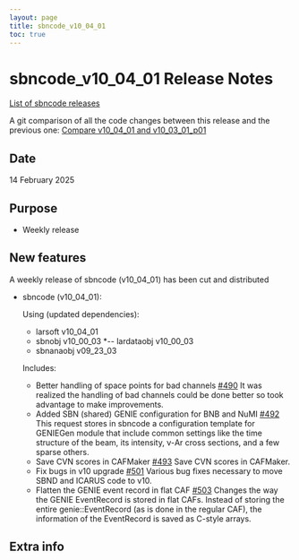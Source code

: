 ```yaml
---
layout: page
title: sbncode_v10_04_01
toc: true
---
```


sbncode_v10_04_01 Release Notes
=======================================================================================

[List of sbncode releases](https://sbnsoftware.github.io/AnalysisInfrastructure/ReleaseManagement/Releases/List_of_SBN_code_releases)

A git comparison of all the code changes between this release and the previous one: [Compare v10_04_01 and v10_03_01_p01](https://github.com/SBNSoftware/sbncode/compare/v10_03_01...v10_04_01)

Date
---------------------------------------------------
14 February 2025

Purpose
---------------------------------------------------
* Weekly release

New features
---------------------------------------------------
A weekly release of sbncode (v10_04_01) has been cut and distributed

* sbncode (v10_04_01):

  Using (updated dependencies):
  * larsoft			        v10_04_01
  * sbnobj			        v10_00_03
  *-- lardataobj        v10_00_03
  * sbnanaobj           v09_23_03

   Includes:
  
  * Better handling of space points for bad channels [#490](https://github.com/SBNSoftware/sbncode/pull/490) It was realized the handling of bad channels could be done better so took advantage to make improvements.
  * Added SBN (shared) GENIE configuration for BNB and NuMI [#492](https://github.com/SBNSoftware/sbncode/pull/492) This request stores in sbncode a configuration template for GENIEGen module that include common settings like the time structure of the beam, its intensity, ν-Ar cross sections, and a few sparse others.
  * Save CVN scores in CAFMaker [#493](https://github.com/SBNSoftware/sbncode/pull/493) Save CVN scores in CAFMaker.
  * Fix bugs in v10 upgrade [#501](https://github.com/SBNSoftware/sbncode/pull/501) Various bug fixes necessary to move SBND and ICARUS code to v10.
  * Flatten the GENIE event record in flat CAF [#503](https://github.com/SBNSoftware/sbncode/pull/503) Changes the way the GENIE EventRecord is stored in flat CAFs. Instead of storing the entire genie::EventRecord (as is done in the regular CAF), the information of the EventRecord is saved as C-style arrays.

    
Extra info
---------------------------------------------------

